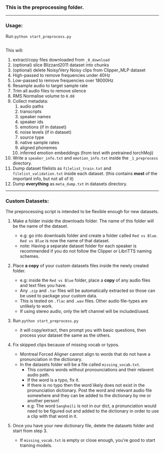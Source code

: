 ### This is the preprocessing folder.

---

### Usage:

Run `python start_preprocess.py`

##

This will:

1. extract/copy files downloaded from `_0_download`
2. (optional) slice Blizzard2011 dataset into chunks
3. (optional) delete Noisy/Very Noisy clips from Clipper_MLP dataset 
4. High-passed to remove frequencies under 40Hz
5. Low-passed to remove frequencies over 18000Hz
6. Resample audio to target sample rate
7. Trim all audio files to remove silence
8. RMS Normalise volume to `0.08`
9. Collect metadata:
	1. audio paths
	2. transcripts
	3. speaker names
	4. speaker ids
	5. emotions (if in dataset)
	6. noise levels (if in dataset)
	7. source type
	8. native sample rates
	9. aligned phonemes
	10. inferred emotion embeddings (from text with pretrained torchMoji)
10. Write a `speaker_info.txt` and `emotion_info.txt` inside the `_1_preprocess` directory.
10. Dump dataset filelists as `filelist_train.txt` and `filelist_validation.txt` inside each dataset. (this contains **most** of the important info, but not all of it)
11. Dump **everything** as `meta_dump.txt` in datasets directory.

---

### Custom Datasets:

The preprocessing script is intended to be flexible enough for new datasets.

1. Make a folder inside the downloads folder. The name of this folder will be the name of the dataset.
	- e.g: go into downloads folder and create a folder called `Red vs Blue`. `Red vs Blue` is now the name of that dataset.
	- note: Having a separate dataset folder for each speaker is recommended if you do not follow the Clipper or LibriTTS naming schemes.
2. Place **a copy** of your custom datasets files inside the newly created folder.
	- e.g: inside the `Red vs Blue` folder, place a **copy** of any audio files and text files you have.
	- Any `.zip` and `.tar` files will be automatically extracted so those can be used to package your custom data.
	- This is tested on `.flac` and `.wav` files. Other audio file-types are unlikely to work.
	- If using stereo audio, only the left channel will be included/used.

3. Run `python start_preprocess.py`
	- it will copy/extract, then prompt you with basic questions, then process your dataset the same as the others.

4. Fix skipped clips because of missing vocab or typos.
	- Montreal Forced Aligner cannot align to words that do not have a pronunciation in the dictionary.
	- In the datasets folder will be a file called `missing_vocab.txt`.
		- This contains words without pronounciations and their relavent audio path.
		- If the word is a typo, fix it.
		- If there is no typo then the word likely does not exist in the pronunciation dictionary. Post the word and relevant audio file somewhere and they can be added to the dictionary by me or another person!
		- e.g: The word `Sangheili` is not in our dict, a pronunciation would need to be figured out and added to the dictionary in order to use a clip with that word in it.
5. Once you have your new dictionary file, delete the datasets folder and start from step 3.
	- If `missing_vocab.txt` is empty or close enough, you're good to start training models.